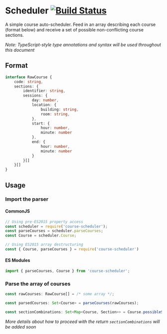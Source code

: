 # Scheduler [![Build Status](https://travis-ci.org/rizadh/scheduler.svg?branch=master)](https://travis-ci.org/rizadh/scheduler)

A simple course auto-scheduler. Feed in an array describing each course (format below) and receive a set of possible
non-conflicting course sections.

*Note: TypeScript-style type annotations and syntax will be used throughout this document*

## Format

```ts
interface RawCourse {
    code: string,
    sections: {
        identifier: string,
        sessions: {
            day: number,
            location: {
                building: string,
                room: string,
            },
            start: {
                hour: number,
                minute: number
            },
            end: {
                hour: number,
                minute: number
            }
        }[]
    }[]
}
```

## Usage

### Import the parser

#### CommonJS

```js
// Using pre-ES2015 property access
const scheduler = require('course-scheduler');
const parseCourses = scheduler.parseCourses;
const Course = scheduler.Course;

// Using ES2015 array destructuring
const { Course, parseCourses } = require('course-scheduler')
```

#### ES Modules

```js
import { parseCourses, Course } from 'course-scheduler';
```

### Parse the array of courses

```ts
const rawCourses: RawCourse[] = /* some array */;

const parsedCourses: Set<Course> = parseCourses(rawCourses);

const sectionCombinations: Set<Map<Course, Section>> = Course.possibleSectionCombinations(parsedCourses);
```

*More details about how to proceed with the return `sectionCombinations` will be added soon*

